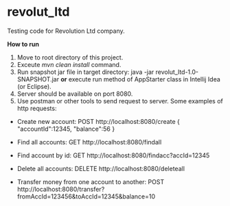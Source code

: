 # revolut_ltd
Testing code for Revolution Ltd company.

**How to run**
1. Move to root directory of this project.
2. Exceute *mvn clean install* command.
3. Run snapshot jar file in target directory:
   java -jar revolut_ltd-1.0-SNAPSHOT.jar
   **or** execute run method of AppStarter class in 
   Intellij Idea (or Eclipse).
4. Server should be available on port 8080.
5. Use postman or other tools to send request to server. 
Some examples of http requests:

- Create new account: POST http://localhost:8080/create 
   {
      "accountId":12345,
      "balance":56
   }
   
- Find all accounts:
GET http://localhost:8080/findall

- Find account by id:
GET http://localhost:8080/findacc?accId=12345

- Delete all accounts:
DELETE http://localhost:8080/deleteall

- Transfer money from one account to another:
POST http://localhost:8080/transfer?fromAccId=123456&toAccId=12345&balance=10
